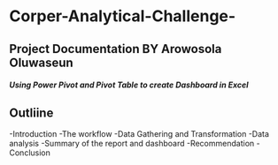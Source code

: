 # Corper-Analytical-Challenge-
## Project Documentation BY Arowosola Oluwaseun 
##### Using Power Pivot and Pivot Table to create Dashboard in Excel 

## Outliine
-Introduction 
-The workflow
-Data Gathering and Transformation
-Data analysis
-Summary of the report and dashboard 
-Recommendation
-Conclusion
